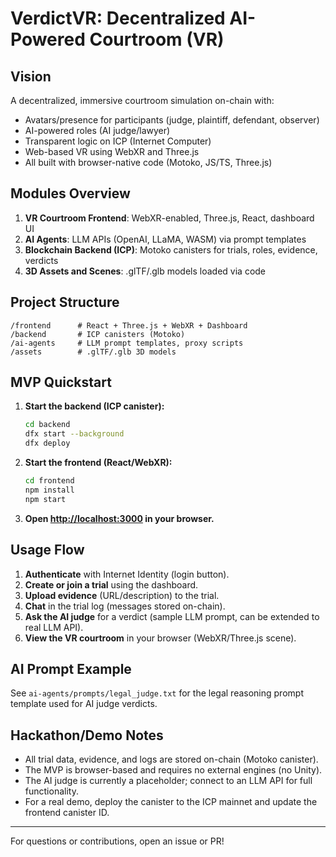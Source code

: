 # VerdictVR: Decentralized AI-Powered Courtroom (VR)

## Vision
A decentralized, immersive courtroom simulation on-chain with:
- Avatars/presence for participants (judge, plaintiff, defendant, observer)
- AI-powered roles (AI judge/lawyer)
- Transparent logic on ICP (Internet Computer)
- Web-based VR using WebXR and Three.js
- All built with browser-native code (Motoko, JS/TS, Three.js)

## Modules Overview
1. **VR Courtroom Frontend**: WebXR-enabled, Three.js, React, dashboard UI
2. **AI Agents**: LLM APIs (OpenAI, LLaMA, WASM) via prompt templates
3. **Blockchain Backend (ICP)**: Motoko canisters for trials, roles, evidence, verdicts
4. **3D Assets and Scenes**: .glTF/.glb models loaded via code

## Project Structure
```
/frontend      # React + Three.js + WebXR + Dashboard
/backend       # ICP canisters (Motoko)
/ai-agents     # LLM prompt templates, proxy scripts
/assets        # .glTF/.glb 3D models
```

## MVP Quickstart
1. **Start the backend (ICP canister):**
   ```bash
   cd backend
   dfx start --background
   dfx deploy
   ```
2. **Start the frontend (React/WebXR):**
   ```bash
   cd frontend
   npm install
   npm start
   ```
3. **Open [http://localhost:3000](http://localhost:3000) in your browser.**

## Usage Flow
1. **Authenticate** with Internet Identity (login button).
2. **Create or join a trial** using the dashboard.
3. **Upload evidence** (URL/description) to the trial.
4. **Chat** in the trial log (messages stored on-chain).
5. **Ask the AI judge** for a verdict (sample LLM prompt, can be extended to real LLM API).
6. **View the VR courtroom** in your browser (WebXR/Three.js scene).

## AI Prompt Example
See `ai-agents/prompts/legal_judge.txt` for the legal reasoning prompt template used for AI judge verdicts.

## Hackathon/Demo Notes
- All trial data, evidence, and logs are stored on-chain (Motoko canister).
- The MVP is browser-based and requires no external engines (no Unity).
- The AI judge is currently a placeholder; connect to an LLM API for full functionality.
- For a real demo, deploy the canister to the ICP mainnet and update the frontend canister ID.

---
For questions or contributions, open an issue or PR! 
